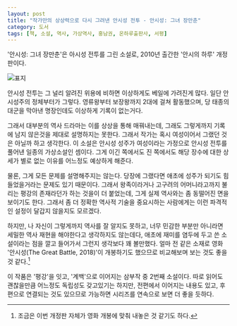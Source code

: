```yaml
---
layout: post
title: "작가만의 상상력으로 다시 그려낸 안시성 전투 - 안시성: 그녀 장만춘"
category: 도서
tags: [책, 소설, 역사, 가상역사, 홍남권, 온하루출판사, 서평]
---
```


'안시성: 그녀 장만춘'은
아시성 전투를 그린 소설로,
2010년 출간한 '안시의 하루' 개정판이다.

![표지](https://lh3.googleusercontent.com/4fhsJAV208woBeEbn6k-Ko2MrrXUso5gkBKpQQqQ8uw7fC4KSkq1mvJTPMbMEb3IQQaboadYs78ekA=s480)

안시성 전투는 그 널리 알려진 위용에 비하면
이상하게도 베일에 가려진게 많다.
일단 안시성주의 정체부터가 그렇다.
영류왕부터 보장왕까지 2대에 걸쳐 활동했으며,
당 태종의 대군을 막아낸 명장인데도 이상하게 기록이 없는거다.

그래서 대부분의 역사 드라마는 이를 상상을 통해 매꿔내는데,
그래도 그렇게까지 기록에 남지 않은것을 제대로 설명하지는 못한다.
그래서 작가는 혹시 여성이어서 그랬던 것은 아닐까 하고 생각한다.
이 소설은 안시성 성주가 여성이라는 가정으로 안시성 전투를 풀어낸 일종의 가상소설인 셈이다.
그게 이긴 쪽에서도 진 쪽에서도 해당 장수에 대한 상세가 별로 없는 이유를 어느정도 예상하게 해준다.

물론, 그게 모든 문제를 설명해주지는 않는다.
당장에 그랬다면 애초에 성주가 되기도 힘들었을거라는 문제도 있기 때문이다.
그래서 왕족이라거나 고구려의 어머니라고까지 불리는 평강의 존재라던가 하는 것을이 더 붙었는데,
그게 실제 역사와는 좀 동떨어진 면을 보이기도 한다.
그래서 좀 더 정확한 역사적 기술을 중요시하는 사람에게는 이런 파격적인 설정이 달갑지 않을지도 모르겠다.

하지만, 나 자신이 그렇게까지 역사를 잘 알지도 못하고,
너무 민감한 부분만 아니라면 세밀한 역사 재현을 해야한다고 생각하지도 않는데다,
애초에 재미를 염두에 두고 쓴 소설이라는 점을 깔고 들어가서 그런지
생각보다 꽤 볼만했다.
얼마 전 같은 소재로 영화 '안시성(The Great Battle, 2018)'이 개봉하기도 했으므로
비교해보며 보는 것도 좋을 것 같다.[^1]

[^1]: 조금은 이번 개정판 자체가 영화 개봉에 맞춰 내놓은 것 같기도 하다.

이 작품은 '평강'을 잇고, '계백'으로 이어지는 삼부작 중 2번째 소설이다.
따로 읽어도 괜찮을만큼 어느정도 독립성도 갖고있기는 하지만,
전편에서 이어지는 내용도 있고,
후편으로 연결되는 것도 있으므로
가능하면 시리즈를 연속으로 보면 더 좋을 듯하다.
